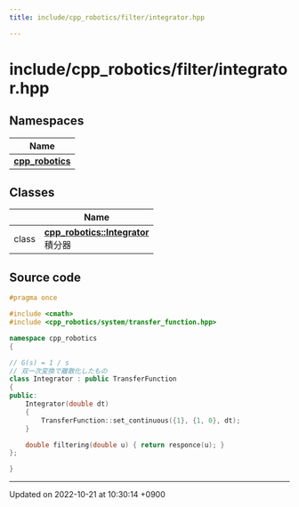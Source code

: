 ```yaml
---
title: include/cpp_robotics/filter/integrator.hpp

---
```


# include/cpp_robotics/filter/integrator.hpp



## Namespaces

| Name           |
| -------------- |
| **[cpp_robotics](/cpp_robotics/doxybook/Namespaces/namespacecpp__robotics/)**  |

## Classes

|                | Name           |
| -------------- | -------------- |
| class | **[cpp_robotics::Integrator](/cpp_robotics/doxybook/Classes/classcpp__robotics_1_1Integrator/)** <br>積分器  |




## Source code

```cpp
#pragma once

#include <cmath>
#include <cpp_robotics/system/transfer_function.hpp>

namespace cpp_robotics
{

// G(s) = 1 / s
// 双一次変換で離散化したもの
class Integrator : public TransferFunction
{
public:
    Integrator(double dt)
    {
        TransferFunction::set_continuous({1}, {1, 0}, dt);
    }

    double filtering(double u) { return responce(u); } 
};

}
```


-------------------------------

Updated on 2022-10-21 at 10:30:14 +0900
